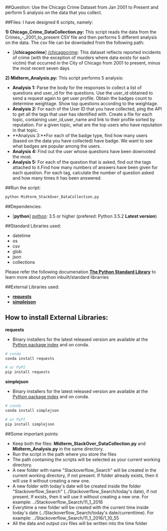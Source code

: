 ##Question:
Use the Chicago Crime Dataset from Jan 2001 to Present and perform 5 analysis on the data that you collect.

##Files: 
I have designed 6 scripts, namely:

**1) Chicago_Crime_DataCollection.py:**
This script reads the data from the Crimes_-_2001_to_present CSV file and then performs 5 different analysis on the data. 
The csv file can be downladed from the following path: 
* [**/chicagocrime**] [/chicagocrime]: This dataset reflects reported incidents of crime (with the exception of murders where data exists for each victim) that occurred in the City of Chicago from 2001 to present, minus the most recent seven days

**2) Midterm_Analysis.py:**
This script performs 5 analysis:
- **Analysis 1:** Parse the body for the responses to collect a list of questions and user_id for the questions. Use the user_id obtained to send a request again to get user profile. Obtain the badges count to determine weightage. Show top questions according to the weightage.
- **Analysis 2:** For each of the User ID that you have collected, ping the API to get all the tags that user has identified with. Create a file for each topic, containing user_id,user_name and link to their profile sorted by reputation. For a given topic, what are the top users who have reputation in that topic.
- **Analysis 3:**For each of the badge type, find how many users (based on the data you have collected) have badge. We want to see what badges are popular among the users.
- **Analysis 4:** Find out the user whose questions have been downvoted the most.
- **Analysis 5:** For each of the question that is asked, find out the tags attached to it.Find how many numbers of answers have been given for each question. For each tag, calculate the number of question asked and how many times it has been answered.


[/chicagocrime]: https://data.cityofchicago.org/Public-Safety/Crimes-2001-to-present/ijzp-q8t2

##Run the script:
```sh
python Midterm_StackOver_DataCollection.py
```

##Dependencies:
* [**python**] [python]: 3.5 or higher (prefered: Python 3.5.2 **Latest version**)

[python]: https://www.python.org/downloads/release 

##Standard Libraries used:
* datetime
* os
* csv
* glob
* json
* collections

Please refer the following documenation [**The Python Standard Library**][The Python Standard Library] to learn more about python inbuilt/standard librarries

[The Python Standard Library]: https://docs.python.org/3/library/

##External Libraries used:
* [**requests**][requests]
* [**simplejson**][simplejson]

[requests]: http://docs.python-requests.org/en/master/
[simplejson]: https://simplejson.readthedocs.io/en/latest/

## How to install External Libraries:
**requests**
- Binary installers for the latest released version are available at the [Python
package index](http://pypi.python.org/pypi/requests/) and on conda.

```sh
# conda
conda install requests
```

```sh
# or PyPI
pip install requests
```

**simplejson**
- Binary installers for the latest released version are available at the [Python
package index](http://pypi.python.org/pypi/simplejson/) and on conda.

```sh
# conda
conda install simplejson
```

```sh
# or PyPI
pip install simplejson
```

##Some important points:
* Keep both the files: **Midterm_StackOver_DataCollection.py** and **Midterm_Analysis.py** in the same directory.
* Run the script in the path where you store the files
* The path containing the scripts will be selected as your current working directory.
* A new folder with name "Stackoverflow_Search" will be created in the current working directory, if not present. If folder already exists, then it will use it without creating a new one.
* A new folder with today's date will be created inside the folder "Stackoverflow_Search" (../Stackoverflow_Search/today's date), if not present. If exists, then it will use it without creating a new one. For example: ../Stackoverflow_Search/11_1_2016
* Everytime a new folder will be created with the current time inside today's date (../Stackoverflow_Search/today's date/currenttime). For example: ../Stackoverflow_Search/11_1_2016/1_10_55
* All the data and output csv files will be written into the time folder






